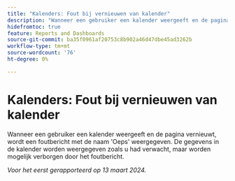 ```yaml
---
title: "Kalenders: Fout bij vernieuwen van kalender"
description: "Wanneer een gebruiker een kalender weergeeft en de pagina vernieuwt, wordt een fout in het deelvenster Hele weergegeven. De gegevens op de kalender worden weergegeven zoals u had verwacht, maar worden mogelijk verborgen door het foutbericht."
hidefromtoc: true
feature: Reports and Dashboards
source-git-commit: ba35f0961af20753c8b902a46d47dbe45ad3262b
workflow-type: tm+mt
source-wordcount: '76'
ht-degree: 0%

---
```



# Kalenders: Fout bij vernieuwen van kalender

Wanneer een gebruiker een kalender weergeeft en de pagina vernieuwt, wordt een foutbericht met de naam &#39;Oeps&#39; weergegeven. De gegevens in de kalender worden weergegeven zoals u had verwacht, maar worden mogelijk verborgen door het foutbericht.

_Voor het eerst gerapporteerd op 13 maart 2024._

